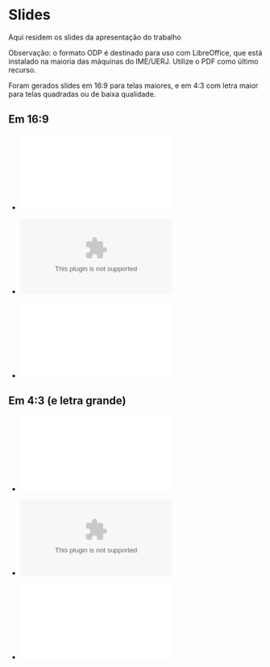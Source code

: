 
# Slides

Aqui residem os slides da apresentação do trabalho

Observação: o formato ODP é destinado para uso com LibreOffice, que está instalado na maioria das máquinas do IME/UERJ. Utilize o PDF como último recurso.

Foram gerados slides em 16:9 para telas maiores, e em 4:3 com letra maior para telas quadradas ou de baixa qualidade.

## Em 16:9

- ![Formato Open Document Presentation (ODP)](16x9/Slides%20Karatsuba%20e%20Coin%20Change.odp)

- ![Formato PPTX](16x9/Slides%20Karatsuba%20e%20Coin%20Change.pptx)

- ![Formato PDF](16x9/Slides%20Karatsuba%20e%20Coin%20Change.pdf)

## Em 4:3 (e letra grande)

- ![Formato Open Document Presentation (ODP)](4x3/Slides%20Karatsuba%20e%20Coin%20Change.odp)

- ![Formato PPTX](4x3/Slides%20Karatsuba%20e%20Coin%20Change.pptx)

- ![Formato PDF](4x3/Slides%20Karatsuba%20e%20Coin%20Change.pdf)
